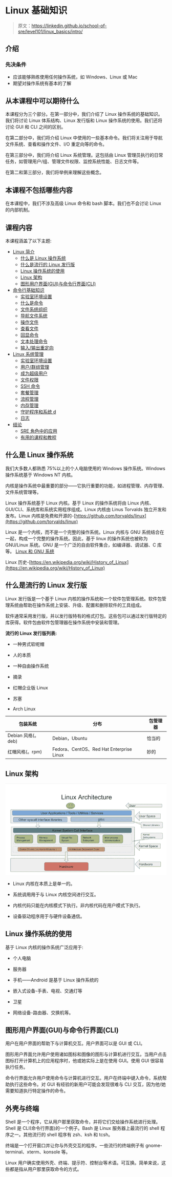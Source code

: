 # Linux 基础知识

> 原文：<https://linkedin.github.io/school-of-sre/level101/linux_basics/intro/>

## 介绍

### 先决条件

*   应该能够熟练使用任何操作系统，如 Windows、Linux 或 Mac
*   期望对操作系统有基本的了解

## 从本课程中可以期待什么

本课程分为三个部分。在第一部分中，我们介绍了 Linux 操作系统的基础知识。我们将讨论 Linux 体系结构、Linux 发行版和 Linux 操作系统的使用。我们还将讨论 GUI 和 CLI 之间的区别。

在第二部分中，我们将介绍 Linux 中使用的一些基本命令。我们将关注用于导航文件系统、查看和操作文件、I/O 重定向等的命令。

在第三部分中，我们将介绍 Linux 系统管理。这包括由 Linux 管理员执行的日常任务，如管理用户/组、管理文件权限、监控系统性能、日志文件等。

在第二和第三部分，我们将举例来理解这些概念。

## 本课程不包括哪些内容

在本课程中，我们不涉及高级 Linux 命令和 bash 脚本。我们也不会讨论 Linux 的内部机制。

## 课程内容

本课程涵盖了以下主题:

*   [Linux 简介](https://linkedin.github.io/school-of-sre/level101/linux_basics/intro/)
    *   [什么是 Linux 操作系统](https://linkedin.github.io/school-of-sre/level101/linux_basics/intro/#what-are-linux-operating-systems)
    *   [什么是流行的 Linux 发行版](https://linkedin.github.io/school-of-sre/level101/linux_basics/intro/#what-are-popular-linux-distributions)
    *   [Linux 操作系统的使用](https://linkedin.github.io/school-of-sre/level101/linux_basics/intro/#uses-of-linux-operating-systems)
    *   [Linux 架构](https://linkedin.github.io/school-of-sre/level101/linux_basics/intro/#linux-architecture)
    *   [图形用户界面(GUI)与命令行界面(CLI)](https://linkedin.github.io/school-of-sre/level101/linux_basics/intro/#graphical-user-interface-gui-vs-command-line-interface-cli)
*   [命令行基础知识](https://linkedin.github.io/school-of-sre/level101/linux_basics/command_line_basics/)
    *   [实验室环境设置](https://linkedin.github.io/school-of-sre/level101/linux_basics/command_line_basics/#lab-environment-setup)
    *   [什么是命令](https://linkedin.github.io/school-of-sre/level101/linux_basics/command_line_basics/#what-is-a-command)
    *   [文件系统组织](https://linkedin.github.io/school-of-sre/level101/linux_basics/command_line_basics/#file-system-organization)
    *   [导航文件系统](https://linkedin.github.io/school-of-sre/level101/linux_basics/command_line_basics/#commands-for-navigating-the-file-system)
    *   [操作文件](https://linkedin.github.io/school-of-sre/level101/linux_basics/command_line_basics/#commands-for-manipulating-files)
    *   [查看文件](https://linkedin.github.io/school-of-sre/level101/linux_basics/command_line_basics/#commands-for-viewing-files)
    *   [回显命令](https://linkedin.github.io/school-of-sre/level101/linux_basics/command_line_basics/#echo-command)
    *   [文本处理命令](https://linkedin.github.io/school-of-sre/level101/linux_basics/command_line_basics/#text-processing-commands)
    *   [输入/输出重定向](https://linkedin.github.io/school-of-sre/level101/linux_basics/command_line_basics/#io-redirection)
*   [Linux 系统管理](https://linkedin.github.io/school-of-sre/level101/linux_basics/linux_server_administration/)
    *   [实验室环境设置](https://linkedin.github.io/school-of-sre/level101/linux_basics/linux_server_administration/#lab-environment-setup)
    *   [用户/群组管理](https://linkedin.github.io/school-of-sre/level101/linux_basics/linux_server_administration/#usergroup-management)
    *   [成为超级用户](https://linkedin.github.io/school-of-sre/level101/linux_basics/linux_server_administration/#becoming-a-superuser)
    *   [文件权限](https://linkedin.github.io/school-of-sre/level101/linux_basics/linux_server_administration/#file-permissions)
    *   [SSH 命令](https://linkedin.github.io/school-of-sre/level101/linux_basics/linux_server_administration/#ssh-command)
    *   [套餐管理](https://linkedin.github.io/school-of-sre/level101/linux_basics/linux_server_administration/#package-management)
    *   [流程管理](https://linkedin.github.io/school-of-sre/level101/linux_basics/linux_server_administration/#process-management)
    *   [内存管理](https://linkedin.github.io/school-of-sre/level101/linux_basics/linux_server_administration/#memory-management)
    *   [守护程序和系统 d](https://linkedin.github.io/school-of-sre/level101/linux_basics/linux_server_administration/#daemons)
    *   [日志](https://linkedin.github.io/school-of-sre/level101/linux_basics/linux_server_administration/#logs)
*   [结论](https://linkedin.github.io/school-of-sre/level101/linux_basics/conclusion)
    *   [SRE 角色中的应用](https://linkedin.github.io/school-of-sre/level101/linux_basics/conclusion/#applications-in-sre-role)
    *   [有用的课程和教程](https://linkedin.github.io/school-of-sre/level101/linux_basics/conclusion/#useful-courses-and-tutorials)

## 什么是 Linux 操作系统

我们大多数人都熟悉 75%以上的个人电脑使用的 Windows 操作系统。Windows 操作系统基于 Windows NT 内核。

内核是操作系统中最重要的部分——它执行重要的功能，如进程管理、内存管理、文件系统管理等。

Linux 操作系统基于 Linux 内核。基于 Linux 的操作系统将由 Linux 内核、GUI/CLI、系统库和系统实用程序组成。Linux 内核由 Linus Torvalds 独立开发和发布。Linux 内核是免费和开源的-[https://github.com/torvalds/linux](https://github.com/torvalds/linux)

Linux 是一个内核，而不是一个完整的操作系统。Linux 内核与 GNU 系统结合在一起，构成一个完整的操作系统。因此，基于 linux 的操作系统也被称为 GNU/Linux 系统。GNU 是一个广泛的自由软件集合，如编译器、调试器、C 库等。 [Linux 和 GNU 系统](https://www.gnu.org/gnu/linux-and-gnu.en.html)

Linux 历史-[https://en.wikipedia.org/wiki/History_of_Linux](https://en.wikipedia.org/wiki/History_of_Linux)

## 什么是流行的 Linux 发行版

Linux 发行版是一个基于 Linux 内核的操作系统和一个软件包管理系统。软件包管理系统由帮助在操作系统上安装、升级、配置和删除软件的工具组成。

软件通常采用发行版，并以发行版特有的格式打包。这些包可以通过发行版特定的库获得。软件包由软件包管理器在操作系统中安装和管理。

**流行的 Linux 发行版列表:**

*   一种男式软呢帽

*   人的本质

*   一种自由操作系统

*   摘录

*   红帽企业版 Linux

*   苏塞

*   Arch Linux

| 包装系统 | 分布 | 包管理器 |
| --- | --- | --- |
| Debian 风格(。deb) | Debian，Ubuntu | 恰当的 |
| 红帽风格(。rpm) | Fedora、CentOS、Red Hat Enterprise Linux | 妙的 |

## Linux 架构

![](img/0ffc388f4ff5c2cf09e7bf2084e0dddb.png)

*   Linux 内核在本质上是单一的。

*   系统调用用于与 Linux 内核空间进行交互。

*   内核代码只能在内核模式下执行。非内核代码在用户模式下执行。

*   设备驱动程序用于与硬件设备通信。

## Linux 操作系统的使用

基于 Linux 内核的操作系统广泛应用于:

*   个人电脑

*   服务器

*   手机——Android 是基于 Linux 操作系统的

*   嵌入式设备-手表、电视、交通灯等

*   卫星

*   网络设备-路由器、交换机等。

## 图形用户界面(GUI)与命令行界面(CLI)

用户在用户界面的帮助下与计算机交互。用户界面可以是 GUI 或 CLI。

图形用户界面允许用户使用诸如图标和图像的图形与计算机进行交互。当用户点击图标打开计算机上的应用程序时，他或她实际上是在使用 GUI。使用 GUI 很容易执行任务。

命令行界面允许用户使用命令与计算机进行交互。用户在终端中键入命令，系统帮助执行这些命令。对 GUI 有经验的新用户可能会发现很难与 CLI 交互，因为他/她需要知道执行特定操作的命令。

## 外壳与终端

Shell 是一个程序，它从用户那里获取命令，并将它们交给操作系统进行处理。Shell 是 CLI(命令行界面)的一个例子。Bash 是 Linux 服务器上最流行的 shell 程序之一。其他流行的 shell 程序有 zsh、ksh 和 tcsh。

终端是一个打开窗口并让你与外壳交互的程序。一些流行的终端例子有 gnome-terminal、xterm、konsole 等。

Linux 用户确实使用外壳、终端、提示符、控制台等术语。可互换。简单来说，这些都是指从用户那里获取命令的方式。